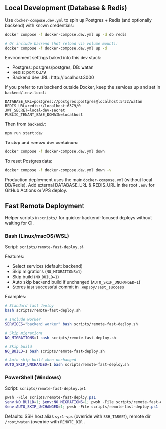 ## Local Development (Database & Redis)

Use `docker-compose.dev.yml` to spin up Postgres + Redis (and optionally backend) with known credentials:

```bash
docker compose -f docker-compose.dev.yml up -d db redis

# Or include backend (hot reload via volume mount):
docker compose -f docker-compose.dev.yml up -d
```

Environment settings baked into this dev stack:
- Postgres: postgres/postgres, DB: watan
- Redis: port 6379
- Backend dev URL: http://localhost:3000

If you prefer to run backend outside Docker, keep the services up and set in `backend/.env.local`:
```
DATABASE_URL=postgres://postgres:postgres@localhost:5432/watan
REDIS_URL=redis://localhost:6379/0
JWT_SECRET=local-dev-secret
PUBLIC_TENANT_BASE_DOMAIN=localhost
```

Then from `backend/`:
```bash
npm run start:dev
```

To stop and remove dev containers:
```bash
docker compose -f docker-compose.dev.yml down
```

To reset Postgres data:
```bash
docker compose -f docker-compose.dev.yml down -v
```

Production deployment uses the main `docker-compose.yml` (without local DB/Redis). Add external DATABASE_URL & REDIS_URL in the root `.env` for GitHub Actions or VPS deploy.

## Fast Remote Deployment

Helper scripts in `scripts/` for quicker backend-focused deploys without waiting for CI.

### Bash (Linux/macOS/WSL)
Script: `scripts/remote-fast-deploy.sh`

Features:
- Select services (default: backend)
- Skip migrations (`NO_MIGRATIONS=1`)
- Skip build (`NO_BUILD=1`)
- Auto skip backend build if unchanged (`AUTO_SKIP_UNCHANGED=1`)
- Stores last successful commit in `.deploy/last_success`

Examples:
```bash
# Standard fast deploy
bash scripts/remote-fast-deploy.sh

# Include worker
SERVICES="backend worker" bash scripts/remote-fast-deploy.sh

# Skip migrations
NO_MIGRATIONS=1 bash scripts/remote-fast-deploy.sh

# Skip build
NO_BUILD=1 bash scripts/remote-fast-deploy.sh

# Auto skip build when unchanged
AUTO_SKIP_UNCHANGED=1 bash scripts/remote-fast-deploy.sh
```

### PowerShell (Windows)
Script: `scripts/remote-fast-deploy.ps1`
```powershell
pwsh -File scripts/remote-fast-deploy.ps1
$env:NO_BUILD=1; $env:NO_MIGRATIONS=1; pwsh -File scripts/remote-fast-deploy.ps1
$env:AUTO_SKIP_UNCHANGED=1; pwsh -File scripts/remote-fast-deploy.ps1
```

Defaults: SSH host alias `syr1-vps` (override with `SSH_TARGET`), remote dir `/root/watan` (override with `REMOTE_DIR`).